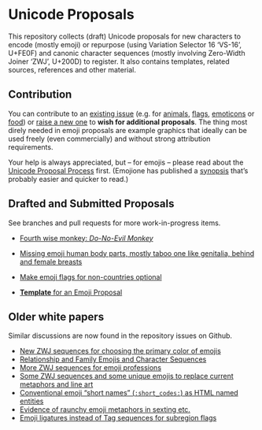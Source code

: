 Unicode Proposals
=================

This repository collects (draft) Unicode proposals for new characters to encode (mostly emoji) or 
repurpose (using Variation Selector 16 &lsquo;VS-16&rsquo;, U+FE0F) and 
canonic character sequences (mostly involving Zero-Width Joiner &lsquo;ZWJ&rsquo;, U+200D) to register. 
It also contains templates, related sources, references and other material.

Contribution
------------

You can contribute to an [existing issue](https://github.com/Crissov/unicode-proposals/issues) (e.g. for [animals](https://github.com/Crissov/unicode-proposals/issues?q=is%3Aissue+is%3Aopen+label%3Aanimal), [flags](https://github.com/Crissov/unicode-proposals/issues?q=is%3Aissue+is%3Aopen+label%3Aflag), [emoticons](https://github.com/Crissov/unicode-proposals/issues?q=is%3Aissue+is%3Aopen+label%3Aemoticon) or [food](https://github.com/Crissov/unicode-proposals/issues?q=is%3Aissue+is%3Aopen+label%3Afood)) or [raise a new one](https://github.com/Crissov/unicode-proposals/issues/new) to **wish for additional proposals**. 
The thing most direly needed in emoji proposals are example graphics that ideally can be used freely (even commercially) and without strong attribution requirements.

Your help is always appreciated, but &ndash; for emojis &ndash; please read about the [Unicode Proposal Process](http://unicode.org/emoji/selection.html) first. (Emojione has published a [synopsis](https://www.emojione.com/blog/so-you-want-to-propose-an-emoji-to-unicode-heres-how) that&rsquo;s probably easier and quicker to read.)

Drafted and Submitted Proposals
-------------------------------

See branches and pull requests for more work-in-progress items.

* [Fourth wise monkey: _Do-No-Evil Monkey_](fourth-monkey.md)
* [Missing emoji human body parts, mostly taboo one like genitalia, behind and female breasts](body-parts.md)
* [Make emoji flags for non-countries optional](dependent-regions.md)

* [**Template** for an Emoji Proposal](proposal.template.md)

Older white papers
------------------

Similar discussions are now found in the repository issues on Github.

* [New ZWJ sequences for choosing the primary color of emojis](color-selection.md)
* [Relationship and Family Emojis and Character Sequences](relationships.md)
* [More ZWJ sequences for emoji professions](professions.md)
* [Some ZWJ sequences and some unique emojis to replace current metaphors and line art](sexual-activities.md)
* [Conventional emoji “short names” (`:short_codes:`) as HTML named entities](emoji-entities.md)
* [Evidence of raunchy emoji metaphors in sexting etc.](references/sexting.md)
* [Emoji ligatures instead of Tag sequences for subregion flags](iso_3166-2-emoji.md)
